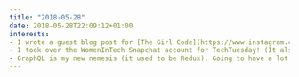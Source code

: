 ```yaml
---
title: "2018-05-28"
date: 2018-05-28T22:09:12+01:00
interests:
- I wrote a guest blog post for [The Girl Code](https://www.instagram.com/thegirlcode2018/) about my experiences working as a developer in the tech industry. [You can read it by clicking here](https://medium.com/@girlscodetoo/finding-your-coding-niche-claire-parker-b6d1bf816773). I didn't realise I had so much to say about confidence and belief in yourself, nor that I'd worked with so many languages before writing them out!
- I took over the WomenInTech Snapchat account for TechTuesday! (It also got posted to their [Instagram stories](https://www.instagram.com/womenintech/)) It was a huge thing for me as I a) hadn't used Snapchat much before 😱 b) never post voice clips on Instagram c) struggle with selfies on a good day. But I did it! I think it went OK?? It's difficult to tell and I was too embarrassed to watch it back once I'd done it lol. But I got over the fear of speaking on camera and listening to myself back, plus I discovered I had a lot to talk about regarding tech blogging and CSS. Also gained a few new Instagram followers 😉
- GraphQL is my new nemesis (it used to be Redux). Going to have a lot of headaches this week as I get my head around it, all the while pairing on a big feature in work 😖
---
```

